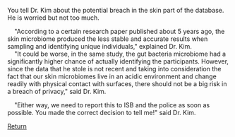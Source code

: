 You tell Dr. Kim about the potential breach in the skin part of the database. He is worried but not too much. <br/>

&nbsp;&nbsp;&nbsp;&nbsp;"According to a certain research paper published about 5 years ago, the skin microbiome produced the less stable and accurate results when sampling and identifying unique individuals," explained Dr. Kim. <br/>
&nbsp;&nbsp;&nbsp;&nbsp;"It could be worse, in the same study, the gut bacteria microbiome had a significantly higher chance of actually identifying the participants. However, since the data that he stole is not recent and taking into consideration the fact that our skin microbiomes live in an acidic environment and change readily with physical contact with surfaces, there should not be a big risk in a breach of privacy," said Dr. Kim. <br/>

&nbsp;&nbsp;&nbsp;&nbsp;"Either way, we need to report this to ISB and the police as soon as possible. You made the correct decision to tell me!" said Dr. Kim. <br/>

[Return](https://ashuang2013.github.io/Bioinformatics-Final/SetUpScenario)
